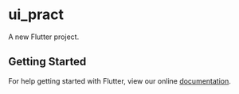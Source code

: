 # ui_pract

A new Flutter project.

## Getting Started

For help getting started with Flutter, view our online
[documentation](https://flutter.io/).

